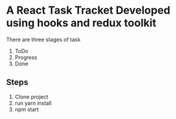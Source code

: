# A React Task Tracket Developed using hooks and redux toolkit

There are three stages of task

1. ToDo
2. Progress
3. Done

## Steps

1. Clone project
2. run yarn install
3. npm start
